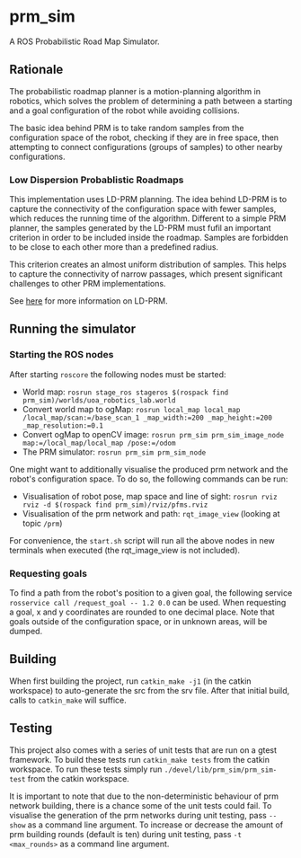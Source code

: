 # prm_sim
A ROS Probabilistic Road Map Simulator.

## Rationale

The probabilistic roadmap planner is a motion-planning algorithm in robotics, which solves the problem of determining a path between a starting and a goal configuration of the robot while avoiding collisions.

The basic idea behind PRM is to take random samples from the configuration space of the robot, checking if they are in free space, then attempting to connect configurations (groups of samples) to other nearby configurations.

### Low Dispersion Probablistic Roadmaps

This implementation uses LD-PRM planning. The idea behind LD-PRM is to capture the connectivity of the configuration space with fewer samples, which reduces the running time of the algorithm. Different to a simple PRM planner, the samples generated by the LD-PRM must fufil an important criterion in order to be included inside the roadmap. Samples are forbidden to be close to each other more than a predefined radius.

This criterion creates an almost uniform distribution of samples. This helps to capture the connectivity of narrow passages, which present significant challenges to other PRM implementations.

See [here](http://cdn.intechopen.com/pdfs/45913.pdf) for more information on LD-PRM.

## Running the simulator
### Starting the ROS nodes

After starting `roscore` the following nodes must be started:

- World map: `rosrun stage_ros stageros $(rospack find prm_sim)/worlds/uoa_robotics_lab.world`
- Convert world map to ogMap: `rosrun local_map local_map /local_map/scan:=/base_scan_1 _map_width:=200 _map_height:=200 _map_resolution:=0.1`
- Convert ogMap to openCV image: `rosrun prm_sim prm_sim_image_node map:=/local_map/local_map /pose:=/odom`
- The PRM simulator: `rosrun prm_sim prm_sim_node`

One might want to additionally visualise the produced prm network and the robot's configuration space. To do so, the following commands can be run:
- Visualisation of robot pose, map space and line of sight: `rosrun rviz rviz -d $(rospack find prm_sim)/rviz/pfms.rviz`
- Visualisation of the prm network and path: `rqt_image_view` (looking at topic `/prm`)

For convenience, the `start.sh` script will run all the above nodes in new terminals when executed (the rqt_image_view is not included).

### Requesting goals

To find a path from the robot's position to a given goal, the following service `rosservice call /request_goal -- 1.2 0.0` can be used. When requesting a goal, x and y coordinates are rounded to one decimal place. Note that goals outside of the configuration space, or in unknown areas, will be dumped.

## Building

When first building the project, run `catkin_make -j1` (in the catkin workspace) to auto-generate the src from the srv file. After that initial build, calls to `catkin_make` will suffice.

## Testing

This project also comes with a series of unit tests that are run on a gtest framework. To build these tests run `catkin_make tests` from the catkin workspace. To run these tests simply run `./devel/lib/prm_sim/prm_sim-test` from the catkin workspace.

It is important to note that due to the non-deterministic behaviour of prm network building, there is a chance some of the unit tests could fail. To visualise the generation of the prm networks during unit testing, pass `--show` as a command line argument. To increase or decrease the amount of prm building rounds (default is ten) during unit testing, pass `-t <max_rounds>` as a command line argument.
